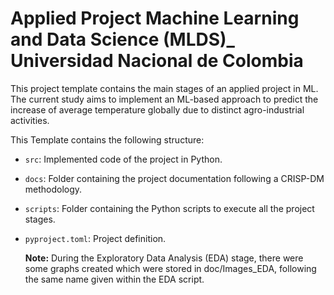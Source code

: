 # Applied Project Machine Learning and Data Science (MLDS)_ Universidad Nacional de Colombia

This project template contains the main stages of an applied project in ML. The current study aims to implement an ML-based approach to predict the increase of average temperature globally due to distinct agro-industrial activities.  

This Template contains the following structure: 

* `src`: Implemented code of the project in Python.
* `docs`: Folder containing the project documentation following a CRISP-DM methodology. 
* `scripts`: Folder containing the Python scripts to execute all the project stages. 
* `pyproject.toml`: Project definition.

  **Note:** During the Exploratory Data Analysis (EDA) stage, there were some graphs created which were stored in doc/Images_EDA, following the same name given within the EDA script. 
